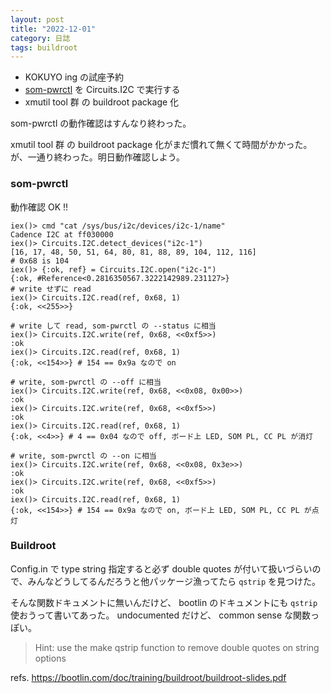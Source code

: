```yaml
---
layout: post
title: "2022-12-01"
category: 日誌
tags: buildroot
---
```


- KOKUYO ing の試座予約
- [som-pwrctl](https://github.com/Xilinx/xmutil/blob/xilinx_v2022.1_update2/som-pwrctl) を Circuits.I2C で実行する
- xmutil tool 群 の buildroot package 化

som-pwrctl の動作確認はすんなり終わった。

xmutil tool 群 の buildroot package 化がまだ慣れて無くて時間がかかった。が、一通り終わった。明日動作確認しよう。

### som-pwrctl

動作確認 OK !!

```
iex()> cmd "cat /sys/bus/i2c/devices/i2c-1/name"
Cadence I2C at ff030000
iex()> Circuits.I2C.detect_devices("i2c-1")
[16, 17, 48, 50, 51, 64, 80, 81, 88, 89, 104, 112, 116]
# 0x68 is 104
iex()> {:ok, ref} = Circuits.I2C.open("i2c-1")
{:ok, #Reference<0.2816350567.3222142989.231127>}
# write せずに read
iex()> Circuits.I2C.read(ref, 0x68, 1)
{:ok, <<255>>}

# write して read, som-pwrctl の --status に相当
iex()> Circuits.I2C.write(ref, 0x68, <<0xf5>>)
:ok
iex()> Circuits.I2C.read(ref, 0x68, 1)
{:ok, <<154>>} # 154 == 0x9a なので on

# write, som-pwrctl の --off に相当
iex()> Circuits.I2C.write(ref, 0x68, <<0x08, 0x00>>)
:ok
iex()> Circuits.I2C.write(ref, 0x68, <<0xf5>>)
:ok
iex()> Circuits.I2C.read(ref, 0x68, 1)
{:ok, <<4>>} # 4 == 0x04 なので off, ボード上 LED, SOM PL, CC PL が消灯

# write, som-pwrctl の --on に相当
iex()> Circuits.I2C.write(ref, 0x68, <<0x08, 0x3e>>)
:ok
iex()> Circuits.I2C.write(ref, 0x68, <<0xf5>>)
:ok
iex()> Circuits.I2C.read(ref, 0x68, 1)
{:ok, <<154>>} # 154 == 0x9a なので on, ボード上 LED, SOM PL, CC PL が点灯
```

### Buildroot

Config.in で type string 指定すると必ず double quotes が付いて扱いづらいので、みんなどうしてるんだろうと他パッケージ漁ってたら `qstrip` を見つけた。

そんな関数ドキュメントに無いんだけど、 bootlin のドキュメントにも `qstrip` 使おうって書いてあった。 undocumented だけど、 common sense な関数っぽい。

> Hint: use the make qstrip function to remove double quotes on string options

refs. https://bootlin.com/doc/training/buildroot/buildroot-slides.pdf
